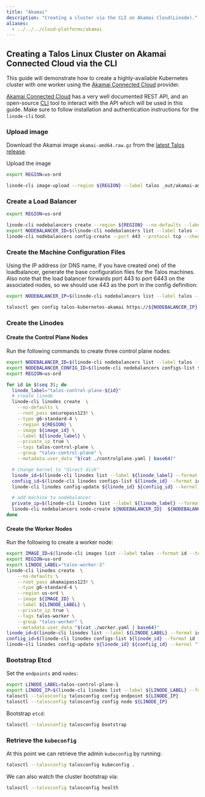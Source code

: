 ```yaml
---
title: "Akamai"
description: "Creating a cluster via the CLI on Akamai Cloud(Linode)."
aliases:
  - ../../../cloud-platforms/akamai
---
```


## Creating a Talos Linux Cluster on Akamai Connected Cloud via the CLI

This guide will demonstrate how to create a highly-available Kubernetes cluster with one worker using the [Akamai Connected Cloud](https://www.linode.com/) provider.

[Akamai Connected Cloud](https://www.linode.com/) has a very well documented REST API, and an open-source [CLI](https://www.linode.com/docs/products/tools/cli/get-started/) tool to interact with the API which will be used in this guide.
Make sure to follow installation and authentication instructions for the `linode-cli` tool.

### Upload image

Download the Akamai image `akamai-amd64.raw.gz` from the [latest Talos release](https://github.com/siderolabs/talos/releases/latest/).

Upload the image

```bash
export REGION=us-ord

linode-cli image-upload --region ${REGION} --label talos _out/akamai-amd64.raw.gz
```

### Create a Load Balancer

```bash
export REGION=us-ord

linode-cli nodebalancers create --region ${REGION} --no-defaults --label talos
export NODEBALANCER_ID=$(linode-cli nodebalancers list --label talos --format id --text --no-headers)
linode-cli nodebalancers config-create --port 443 --protocol tcp --check connection ${NODEBALANCER_ID}
```

### Create the Machine Configuration Files

Using the IP address (or DNS name, if you have created one) of the loadbalancer, generate the base configuration files for the Talos machines.
Also note that the load balancer forwards port 443 to port 6443 on the associated nodes, so we should use 443 as the port in the config definition:

```bash
export NODEBALANCER_IP=$(linode-cli nodebalancers list --label talos --format ipv4 --text --no-headers)

talosctl gen config talos-kubernetes-akamai https://${NODEBALANCER_IP} --with-examples=false
```

### Create the Linodes

#### Create the Control Plane Nodes

Run the following commands to create three control plane nodes:

```bash
export NODEBALANCER_ID=$(linode-cli nodebalancers list --label talos --format id --text --no-headers)
export NODEBALANCER_CONFIG_ID=$(linode-cli nodebalancers configs-list ${NODEBALANCER_ID} --format id --text --no-headers)
export REGION=us-ord

for id in $(seq 3); do
  linode_label="talos-control-plane-${id}"
  # create linode
  linode-cli linodes create  \
    --no-defaults \
    --root_pass securepass123! \
    --type g6-standard-4 \
    --region ${REGION} \
    --image ${image_id} \
    --label ${linode_label} \
    --private_ip true \
    --tags talos-control-plane \
    --group "talos-control-plane" \
    --metadata.user_data "$(cat ./controlplane.yaml | base64)"

  # change kernel to "direct disk"
  linode_id=$(linode-cli linodes list --label ${linode_label} --format id --text --no-headers)
  confiig_id=$(linode-cli linodes configs-list ${linode_id} --format id --text --no-headers)
  linode-cli linodes config-update ${linode_id} ${confiig_id} --kernel "linode/direct-disk"

  # add machine to nodebalancer
  private_ip=$(linode-cli linodes list --label ${linode_label} --format ipv4 --json | jq -r ".[0].ipv4[1]")
  linode-cli nodebalancers node-create ${NODEBALANCER_ID}  ${NODEBALANCER_CONFIG_ID}  --label ${linode_label} --address ${private_ip}:6443
done
```

#### Create the Worker Nodes

Run the following to create a worker node:

```bash
export IMAGE_ID=$(linode-cli images list --label talos --format id --text --no-headers)
export REGION=us-ord
export LINODE_LABEL="talos-worker-1"
linode-cli linodes create  \
    --no-defaults \
    --root_pass akamaipass123! \
    --type g6-standard-4 \
    --region us-ord \
    --image ${IMAGE_ID} \
    --label ${LINODE_LABEL} \
    --private_ip true \
    --tags talos-worker \
    --group "talos-worker" \
    --metadata.user_data "$(cat ./worker.yaml | base64)"
linode_id=$(linode-cli linodes list --label ${LINODE_LABEL} --format id --text --no-headers)
confiig_id=$(linode-cli linodes configs-list ${linode_id} --format id --text --no-headers)
linode-cli linodes config-update ${linode_id} ${confiig_id} --kernel "linode/direct-disk"
```

### Bootstrap Etcd

Set the `endpoints` and `nodes`:

```bash
export LINODE_LABEL=talos-control-plane-1
export LINODE_IP=$(linode-cli linodes list --label ${LINODE_LABEL} --format ipv4 --json | jq -r ".[0].ipv4[0]")
talosctl --talosconfig talosconfig config endpoint ${LINODE_IP}
talosctl --talosconfig talosconfig config node ${LINODE_IP}
```

Bootstrap `etcd`:

```bash
talosctl --talosconfig talosconfig bootstrap
```

### Retrieve the `kubeconfig`

At this point we can retrieve the admin `kubeconfig` by running:

```bash
talosctl --talosconfig talosconfig kubeconfig .
```

We can also watch the cluster bootstrap via:

```bash
talosctl --talosconfig talosconfig health
```
